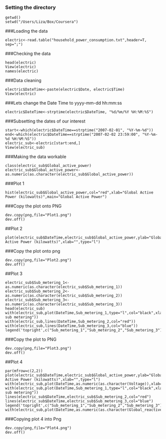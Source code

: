 ### Setting the directory
```require(foreign)
getwd()
setwd("/Users/Liza/Box/Coursera")
```
###Loading the data
```
electric<-read.table("household_power_consumption.txt",header=T, sep=";")
```
###Checking the data
```
head(electric)
View(electric)
names(electric)
```
###Data cleaning
```
electric$DateTime<-paste(electric$Date, electric$Time)
View(electric)
```
###Lets change the Date Time to yyyy-mm-dd hh:mm:ss
```
electric$DateTime<-strptime(electric$DateTime, "%d/%m/%Y %H:%M:%S")
```
###Subsetting the dates of our interest
```
start<-which(electric$DateTime==strptime("2007-02-01", "%Y-%m-%d"))
end<-which(electric$DateTime==strptime("2007-02-02 23:59:00", "%Y-%m-%d %H:%M:%S"))
electric_sub<-electric[start:end,]
View(electric_sub)
```
###Making the data workable
```
class(electric_sub$Global_active_power)
electric_sub$Global_active_power<-as.numeric(as.character(electric_sub$Global_active_power))
```
###Plot 1
```{r}
hist(electric_sub$Global_active_power,col="red",xlab="Global Active Power (kilowatts)",main="Global Active Power")
```
###Copy the plot onto PNG
```
dev.copy(png,file="Plot1.png")
dev.off()
```
##Plot 2
```
plot(electric_sub$DateTime,electric_sub$Global_active_power,ylab="Global Active Power (kilowatts)",xlab="",type="l")
```
###Copy the plot onto png
```
dev.copy(png,file="Plot2.png")
dev.off()
```
##Plot 3
```
electric_sub$Sub_metering_1<-as.numeric(as.character(electric_sub$Sub_metering_1))
electric_sub$Sub_metering_2<-as.numeric(as.character(electric_sub$Sub_metering_2))
electric_sub$Sub_metering_3<-as.numeric(as.character(electric_sub$Sub_metering_3))
head(electric_sub)
with(electric_sub,plot(DateTime,Sub_metering_1,type="l",col="black",xlab="",ylab="Energy sub metering"))
with(electric_sub,lines(DateTime,Sub_metering_2,col="red"))
with(electric_sub,lines(DateTime,Sub_metering_3,col="blue"))
legend('topright',c("Sub_metering_1","Sub_metering_2","Sub_metering_3"),lty=c(1,1,1),col=c("black","red","blue"))
```
###Copy the plot to PNG
```
dev.copy(png,file="Plot3.png")
dev.off()
```

##Plot 4
```
par(mfrow=c(2,2))
plot(electric_sub$DateTime,electric_sub$Global_active_power,ylab="Global Active Power (kilowatts)",xlab="",type="l")
with(electric_sub,plot(DateTime,as.numeric(as.character(Voltage)),xlab="datetime",ylab="Volatage",type="l",lwd=2))
with(electric_sub,plot(DateTime,Sub_metering_1,type="l",col="black",xlab="",ylab="Energy sub metering"))
lines(electric_sub$DateTime,electric_sub$Sub_metering_2,col="red")
lines(electric_sub$DateTime,electric_sub$Sub_metering_3,col="blue")
legend('topright',c("Sub_metering_1","Sub_metering_2","Sub_metering_3"),lty=c(1,1,1),col=c("black","red","blue"))
with(electric_sub,plot(DateTime,as.numeric(as.character(Global_reactive_power)),xlab="datetime",ylab="Global_reactive_power",type="l",lwd=1))
```
###Copying plot 4 into Png
```
dev.copy(png,file="Plot4.png")
dev.off()
```

